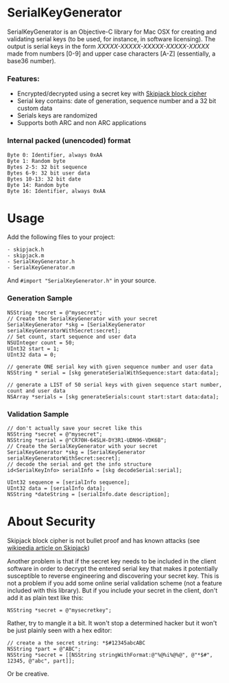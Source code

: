 
# SerialKeyGenerator #

SerialKeyGenerator is an Objective-C library for Mac OSX for creating and validating serial keys (to be used, for instance, in software licensing). The output is serial keys in the form *XXXXX-XXXXX-XXXXX-XXXXX-XXXXX* made from numbers [0-9] and upper case characters [A-Z] (essentially, a base36 number).

### Features: ###

- Encrypted/decrypted using a secret key with [Skipjack block cipher](http://en.wikipedia.org/wiki/Skipjack_%28cipher%29)
- Serial key contains: date of generation, sequence number and a 32 bit custom data
- Serials keys are randomized
- Supports both ARC and non ARC applications

### Internal packed (unencoded) format ###

	Byte 0: Identifier, always 0xAA
	Byte 1:	Random byte
	Bytes 2-5: 32 bit sequence
	Bytes 6-9: 32 bit user data
	Bytes 10-13: 32 bit date
	Byte 14: Random byte
	Byte 16: Identifier, always 0xAA

# Usage #

Add the following files to your project:

	- skipjack.h
	- skipjack.m
	- SerialKeyGenerator.h
	- SerialKeyGenerator.m

And `#import "SerialKeyGenerator.h"` in your source.

### Generation Sample ###

	NSString *secret = @"mysecret";
	// Create the SerialKeyGenerator with your secret
	SerialKeyGenerator *skg = [SerialKeyGenerator serialKeyGeneratorWithSecret:secret];
	// Set count, start sequence and user data
	NSUInteger count = 50;
	UInt32 start = 1;
	UInt32 data = 0;
	
	// generate ONE serial key with given sequence number and user data
	NSString * serial = [skg generateSerialWithSequence:start data:data];

	// generate a LIST of 50 serial keys with given sequence start number, count and user data
	NSArray *serials = [skg generateSerials:count start:start data:data];
	

### Validation Sample ###

	// don't actually save your secret like this
	NSString *secret = @"mysecret";
	NSString *serial = @"CR70H-64SLH-DY3R1-UDN96-VDK6B";
	// Create the SerialKeyGenerator with your secret
	SerialKeyGenerator *skg = [SerialKeyGenerator serialKeyGeneratorWithSecret:secret];
	// decode the serial and get the info structure
	id<SerialKeyInfo> serialInfo = [skg decodeSerial:serial];

	UInt32 sequence = [serialInfo sequence];
	UInt32 data = [serialInfo data];
	NSString *dateString = [serialInfo.date description];


# About Security #


Skipjack block cipher is not bullet proof and has known attacks (see [wikipedia article on Skipjack](http://en.wikipedia.org/wiki/Skipjack_%28cipher%29))

Another problem is that if the secret key needs to be included in the client software in order to decrypt the entered serial key that makes it potentially susceptible to reverse engineering and discovering your secret key. This is not a problem if you add some online serial validation scheme (not a feature included with this library). But if you include your secret in the client, don't add it as plain text like this:

	NSString *secret = @"mysecretkey";

Rather, try to mangle it a bit. It won't stop a determined hacker but it won't be just plainly seen with a hex editor:

	// create a the secret string: *$#12345abcABC
	NSString *part = @"ABC";
	NSString *secret = [[NSString stringWithFormat:@"%@%i%@%@", @"*$#", 12345, @"abc", part]]; 

Or be creative.

